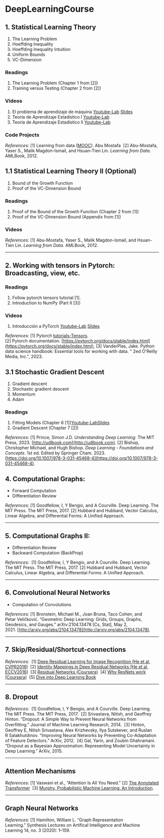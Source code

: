 # DeepLearningCourse

## 1. Statistical Learning Theory

1. The Learning Problem
2. Hoeffding Inequality
3. Hoeffding Inequality Intuition
4. Uniform Bounds
5. VC-Dimension  

### Readings

1. The Learning Problem (Chapter 1 from [2])
2. Training versus Testing (Chapter 2 from [2])

### Videos

1. El problema de aprendizaje de máquina [Youtube-Lab](https://youtu.be/DIlfHntZPv8) [Slides](https://drive.google.com/file/d/1SJJd7TtqnX_Dkq60fpN8MY5s_R_G37Xm/view?usp=sharing)
2. Teoría de Aprendizaje Estadístico I [Youtube-Lab](https://youtu.be/zUawHEGadAA)
3. Teoría de Aprendizaje Estadístico II [Youtube-Lab](https://youtu.be/3U3XKN0opXA)

### Code Projects

_References:_
[1] Learning from data ([MOOC](https://work.caltech.edu/telecourse)). Abu Mostafa 
[2] Abu-Mostafa, Yaser S., Malik Magdon-Ismail, and Hsuan-Tien Lin. _Learning from Data_. AMLBook, 2012.

## 1.1 Statistical Learning Theory II (Optional)

1. Bound of the Growth Function
2. Proof of the VC-Dimension Bound

### Readings

1. Proof of the Bound of the Growth Function (Chapter 2 from [1])
2. Proof of the VC-Dimension Bound (Appendix from [1])

### Videos

_References:_
[1] Abu-Mostafa, Yaser S., Malik Magdon-Ismail, and Hsuan-Tien Lin. _Learning from Data_. AMLBook, 2012.

---

## 2. Working with tensors in Pytorch: Broadcasting, view, etc.

### Readings

1. Follow pytorch tensors tutorial [1].
2. Introduction to NumPy (Part II [3])

### Videos

1. Introducción a PyTorch [Youtube-Lab](https://youtu.be/Z-pzCitkGUM) [Slides](https://drive.google.com/file/d/1PLl3L--nQZYoGah3oJ9Ohg1DOl2BChDu/view?usp=sharing)

_References:_
[1] Pytorch [tutorials-Tensors](https://docs.pytorch.org/tutorials/beginner/basics/tensorqs_tutorial.html). 
[2] Pytorch documentation. [https://pytorch.org/docs/stable/index.html](https://pytorch.org/docs/stable/index.html) 
[3] VanderPlas, Jake. Python data science handbook: Essential tools for working with data. " 2ed O'Reilly Media, Inc.", 2023.

## 3.1 Stochastic Gradient Descent

1. Gradient descent
2. Stochastic gradient descent
3. Momentum
4. Adam

### Readings

1. Fitting Models (Chapter 6 [1])[Youtube-Lab](https://youtu.be/jiRW12V1NwA)[Slides](https://udlbook.github.io/udlbook/)
2. Gradient Descent (Chapter 7 [2])

_References:_
[1] Prince, Simon J.D. _Understanding Deep Learning_. The MIT Press, 2023. [http://udlbook.com](http://udlbook.com).
[2] Bishop, Christopher Michael, and Hugh Bishop. _Deep Learning - Foundations and Concepts_. 1st ed. Edited by Springer Cham. 2023. [https://doi.org/10.1007/978-3-031-45468-4](https://doi.org/10.1007/978-3-031-45468-4).

## 4. Computational Graphs:

- Forward Computation
- Differentiation Review    

_References:_
[1] Goodfellow, I, Y Bengio, and A Courville. Deep Learning. The MIT Press. The MIT Press, 2017.
[2] Hubbard and Hubbard, Vector Calculus, Linear Algebra, and Differential Forms: A Unified Approach.

---
## 5. Computational Graphs II:
- Differentiation Review    
- Backward Computation (BackProp)     

_References:_ 
[1] Goodfellow, I, Y Bengio, and A Courville. Deep Learning. The MIT Press. The MIT Press, 2017. 
[2] Hubbard and Hubbard, Vector Calculus, Linear Algebra, and Differential Forms: A Unified Approach.

---
## 6. Convolutional Neural Networks 
- Computation of Convolutions 

_References:_
[1] Bronstein, Michael M., Joan Bruna, Taco Cohen, and Petar Veličković. “Geometric Deep Learning: Grids, Groups, Graphs, Geodesics, and Gauges.” arXiv:2104.13478 [Cs, Stat], May 2, 2021. [http://arxiv.org/abs/2104.13478](http://arxiv.org/abs/2104.13478).

---
## 7. Skip/Residual/Shortcut-connections 

_References:_ 
[1] [Deep Residual Learning for Image Recognition (He et al, CVPR2016)](https://arxiv.org/pdf/1512.03385v1.pdf) 
[2] [Identity Mappings in Deep Residual Networks (He et al, ECCV2016)](https://arxiv.org/pdf/1603.05027.pdf) 
[3] [Residual Networks (Coursera)](https://www.coursera.org/lecture/convolutional-neural-networks/resnets-HAhz9) 
[4] [Why ResNets work (Coursera)](https://www.coursera.org/lecture/convolutional-neural-networks/why-resnets-work-XAKNO) 
[5] [Dive into Deep Learning Book](https://d2l.ai/)

---
## 8. Dropout 

_References:_ 
[1] Goodfellow, I, Y Bengio, and A Courville. Deep Learning. The MIT Press. The MIT Press, 2017. 
[2] Srivastava, Nitish, and Geoffrey Hinton. “Dropout: A Simple Way to Prevent Neural Networks from Overﬁtting.” Journal of Machine Learning Research, 2014. 
[3] Hinton, Geoffrey E, Nitish Srivastava, Alex Krizhevsky, Ilya Sutskever, and Ruslan R Salakhutdinov. “Improving Neural Networks by Preventing Co-Adaptation of Feature Detectors.” ArXiv, 2012. 
[4] Gal, Yarin, and Zoubin Ghahramani. “Dropout as a Bayesian Approximation: Representing Model Uncertainty in Deep Learning.” ArXiv, 2015.

---
## Attention Mechanisms 

_References:_
[1] Vaswani et al., “Attention Is All You Need.”
[2] [The Annotated Transformer](https://nlp.seas.harvard.edu/2018/04/03/attention.html) 
[3] [Murphy, Probabilistic Machine Learning: An Introduction](https://probml.github.io/pml-book/book1.html).

---
## Graph Neural Networks

_References:_
[1] Hamilton, William L. “Graph Representation Learning.” Synthesis Lectures on Artifical Intelligence and Machine Learning 14, no. 3 (2020): 1–159.